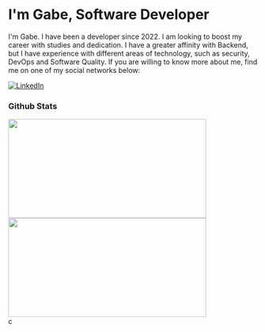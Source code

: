 # I'm Gabe, Software Developer

I'm Gabe. I have been a developer since 2022. I am looking to boost my career with studies and dedication. I have a greater affinity with Backend, but I have experience with different areas of technology, such as security, DevOps and Software Quality. If you are willing to know more about me, find me on one of my social networks below:

<a href="https://www.linkedin.com/in/ebagabee/" target="_blank"> ![LinkedIn](https://img.shields.io/badge/linkedin-%230077B5.svg?style=for-the-badge&logo=linkedin&logoColor=white)</a>

### Github Stats
<div>
<img height="200em" width=400px src="https://github-readme-stats-eight-theta.vercel.app/api/top-langs/?username=ebagabe&layout=compact&langs_count=8&theme=dark"/>
<img height="200em" width=400px src="https://github-readme-stats-eight-theta.vercel.app/api?username=ebagabe&show_icons=true&theme=dark&include_all_commits=true&count_private=true"/> 
</div>c